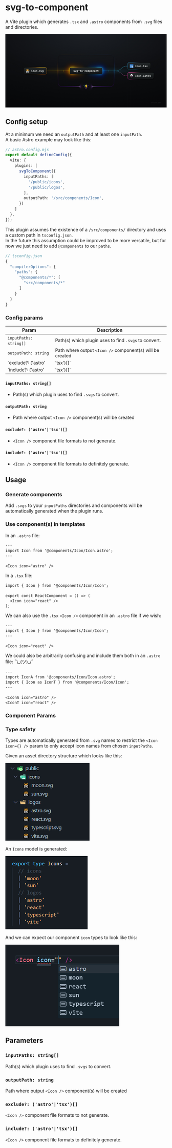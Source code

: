 # svg-to-component

A Vite plugin which generates `.tsx` and `.astro` components from `.svg` files and directories.

![svg-to-component plugin diagram](/public/docs/svg-to-component-01.jpg)



## Config setup

At a minimum we need an `outputPath` and at least one `inputPath`.  
A basic Astro example may look like this:

```ts
// astro.config.mjs
export default defineConfig({
  vite: {
    plugins: [
      svgToComponent({
        inputPaths: [
          '/public/icons',
          '/public/logos',
        ],
        outputPath: '/src/components/Icon',
      })
    ]
  },
});
```

This plugin assumes the existence of a `/src/components/` directory and uses a custom path in `tsconfig.json`.  
In the future this assumption could be improved to be more versatile, but for now we just need to add `@components` to our `paths`.

```ts
// tsconfig.json
{
  "compilerOptions": {
    "paths": {
      "@components/*": [
        "src/components/*"
      ]
    }
  }
}
```

### Config params

|Param|Description|
|-|-|
|`inputPaths: string[]`|Path(s) which plugin uses to find `.svgs` to convert.|
|`outputPath: string`|Path where output `<Icon />` component(s) will be created|
|`exclude?: ('astro'|'tsx')[]`|`<Icon />` component file formats to not generate.|
|`include?: ('astro'|'tsx')[]`|`<Icon />` component file formats to definitely generate.|


#### `inputPaths: string[]`
- Path(s) which plugin uses to find `.svgs` to convert. 

#### `outputPath: string`
- Path where output `<Icon />` component(s) will be created

#### `exclude?: ('astro'|'tsx')[]`
- `<Icon />` component file formats to not generate.

#### `include?: ('astro'|'tsx')[]`
- `<Icon />` component file formats to definitely generate.


## Usage

### Generate components

Add `.svgs` to your `inputPaths` directories and components will be automatically generated when the plugin runs.

### Use component(s) in templates

In an `.astro` file:

```tsx
---
import Icon from '@components/Icon/Icon.astro';
---

<Icon icon="astro" />
```

In a `.tsx` file:

```tsx
import { Icon } from '@components/Icon/Icon';

export const ReactComponent = () => (
  <Icon icon="react" />
);
```

We can also use the `.tsx` `<Icon />` component in an `.astro` file if we wish:

```tsx
---
import { Icon } from '@components/Icon/Icon';
---

<Icon icon="react" />
```

We could also be arbitrarily confusing and include them both in an `.astro` file:  ¯\\\_(ツ)_/¯

```tsx
---
import IconA from '@components/Icon/Icon.astro';
import { Icon as IconT } from '@components/Icon/Icon';
---

<IconA icon="astro" />
<IconT icon="react" />
```

### Component Params



### Type safety

Types are automatically generated from `.svg` names to restrict the `<Icon icon={} />` param to only accept icon names from chosen `inputPaths`.

Given an asset directory structure which looks like this:

![svg-to-component plugin diagram](/public/docs/svg2c-eg-02.jpg)

An `Icons` model is generated:

![svg-to-component plugin diagram](/public/docs/svg2c-eg-03.jpg)

And we can expect our component `icon` types to look like this:

![svg-to-component plugin diagram](/public/docs/svg2c-eg-01.jpg)







## Parameters

### `inputPaths: string[]`
Path(s) which plugin uses to find `.svgs` to convert. 

### `outputPath: string`
Path where output `<Icon />` component(s) will be created

### `exclude?: ('astro'|'tsx')[]`
`<Icon />` component file formats to not generate.

### `include?: ('astro'|'tsx')[]`
`<Icon />` component file formats to definitely generate.
